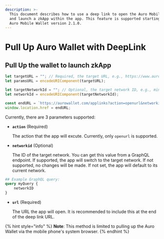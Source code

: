 ```yaml
---
description: >-
  This document describes how to use a deep link to open the Auro Mobile Wallet
  and launch a zkApp within the app. This feature is supported starting from
  Auro Mobile Wallet version 2.1.0.
---
```


# ​Pull Up Auro Wallet with DeepLink

## **Pull Up the wallet to** launch **zkApp**

```javascript
let targetURL = ""; // Required, the target URL, e.g., https://www.aurowallet.com/
let paramsURL = encodeURIComponent(targetURL);

let targetNetworkId = ""; // Optional, the target network ID, e.g., mina:mainnet. You can retrieve this from the daemon node. If not provided, the app will use its current network by default.
let networkId = encodeURIComponent(targetNetworkId);

const endURL = `https://aurowallet.com/applinks?action=openurl&networkid=${networkId}&url=${paramsURL}`;
window.location.href = endURL;

```

Currently, there are 3 parameters supported:

*   **`action`** (Required)

    The action that the app will excute. Currently, only `openurl` is supported.
*   **`networkid`** (Optional)

    The ID of the target network. You can get this value from a GraphQL endpoint. If supported, the app will switch to the target network. If not supported, no changes will be made. If not set, the app will default to its current network.

```graphql
## Example GraphQL query:
query myQuery {
    networkID
}
```

*   **`url`** (Required)

    The URL the app will open. It is recommended to include this at the end of the deep link URL.

{% hint style="info" %}
**Note**: This method is limited to pulling up the Auro Wallet via the mobile phone's system browser.
{% endhint %}
